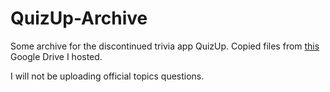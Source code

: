# QuizUp-Archive
Some archive for the discontinued trivia app QuizUp. Copied files from [this](https://drive.google.com/drive/folders/1c6v7Pt6dfhEaLJOUYjFx2HKzsJzD4G8Z?usp=sharing) Google Drive I hosted.

I will not be uploading official topics questions.
